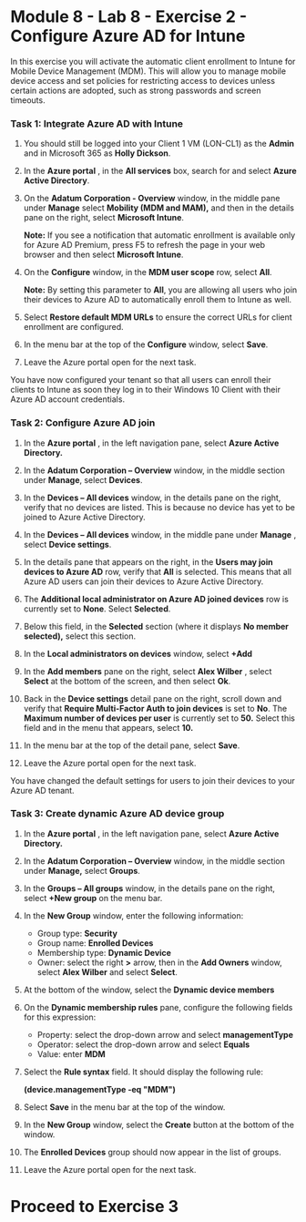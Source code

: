 # Module 8 - Lab 8 - Exercise 2 - Configure Azure AD for Intune 

In this exercise you will activate the automatic client enrollment to Intune for Mobile Device Management (MDM). This will allow you to manage mobile device access and set policies for restricting access to devices unless certain actions are adopted, such as strong passwords and screen timeouts.

### Task 1: Integrate Azure AD with Intune

1. You should still be logged into your Client 1 VM (LON-CL1) as the **Admin** and in Microsoft 365 as **Holly Dickson**.

2. In the **Azure portal** , in the **All services** box, search for and select **Azure Active Directory**.

3. On the **Adatum Corporation - Overview** window, in the middle pane under **Manage** select **Mobility (MDM and MAM),** and then in the details pane on the right, select **Microsoft Intune**.

    **Note:** If you see a notification that automatic enrollment is available only for Azure AD Premium, press F5 to refresh the page in your web browser and then select **Microsoft Intune**.

4. On the **Configure** window, in the **MDM user scope** row, select **All**.

    **Note:** By setting this parameter to **All**, you are allowing all users who join their devices to Azure AD to automatically enroll them to Intune as well.

5. Select **Restore default MDM URLs** to ensure the correct URLs for client enrollment are configured.

6. In the menu bar at the top of the **Configure** window, select **Save**.

7. Leave the Azure portal open for the next task.

You have now configured your tenant so that all users can enroll their clients to Intune as soon they log in to their Windows 10 Client with their Azure AD account credentials.


### Task 2: Configure Azure AD join

1. In the **Azure portal** , in the left navigation pane, select **Azure Active Directory.**

2. In the **Adatum Corporation – Overview** window, in the middle section under **Manage**, select **Devices**.

3. In the **Devices – All devices** window, in the details pane on the right, verify that no devices are listed. This is because no device has yet to be joined to Azure Active Directory.

4. In the **Devices – All devices** window, in the middle pane under **Manage** , select **Device settings**.

5. In the details pane that appears on the right, in the **Users may join devices to Azure AD** row, verify that **All** is selected. This means that all Azure AD users can join their devices to Azure Active Directory.

6. The **Additional local administrator on Azure AD joined devices** row is currently set to **None**. Select **Selected**.

7. Below this field, in the **Selected** section (where it displays **No member selected),** select this section.

8. In the **Local administrators on devices** window, select **+Add**

9. In the **Add members** pane on the right, select **Alex Wilber** , select **Select** at the bottom of the screen, and then select **Ok**.

10. Back in the **Device settings** detail pane on the right, scroll down and verify that **Require Multi-Factor Auth to join devices** is set to **No**. The **Maximum number of devices per user** is currently set to **50.** Select this field and in the menu that appears, select **10.**

11. In the menu bar at the top of the detail pane, select **Save**.

12. Leave the Azure portal open for the next task.

You have changed the default settings for users to join their devices to your Azure AD tenant.


### Task 3: Create dynamic Azure AD device group

1. In the **Azure portal** , in the left navigation pane, select **Azure Active Directory.**

2. In the **Adatum Corporation – Overview** window, in the middle section under **Manage,** select **Groups**.

3. In the **Groups – All groups** window, in the details pane on the right, select **+New group** on the menu bar.

4. In the **New Group** window, enter the following information:

    - Group type: **Security**
    - Group name: **Enrolled Devices**
    - Membership type: **Dynamic Device**
    - Owner: select the right **>** arrow, then in the **Add Owners** window, select **Alex Wilber** and select **Select**.

5. At the bottom of the window, select the **Dynamic device members**

6. On the **Dynamic membership rules** pane, configure the following fields for this expression:

    - Property: select the drop-down arrow and select **managementType**
    - Operator: select the drop-down arrow and select **Equals**  
    - Value: enter **MDM**

3. Select the **Rule syntax** field. It should display the following rule:

    **(device.managementType -eq  &quot;MDM&quot;)**

7. Select **Save** in the menu bar at the top of the window.

8. In the **New Group** window, select the **Create** button at the bottom of the window.

9. The **Enrolled Devices** group should now appear in the list of groups.

10. Leave the Azure portal open for the next task.


# Proceed to Exercise 3
